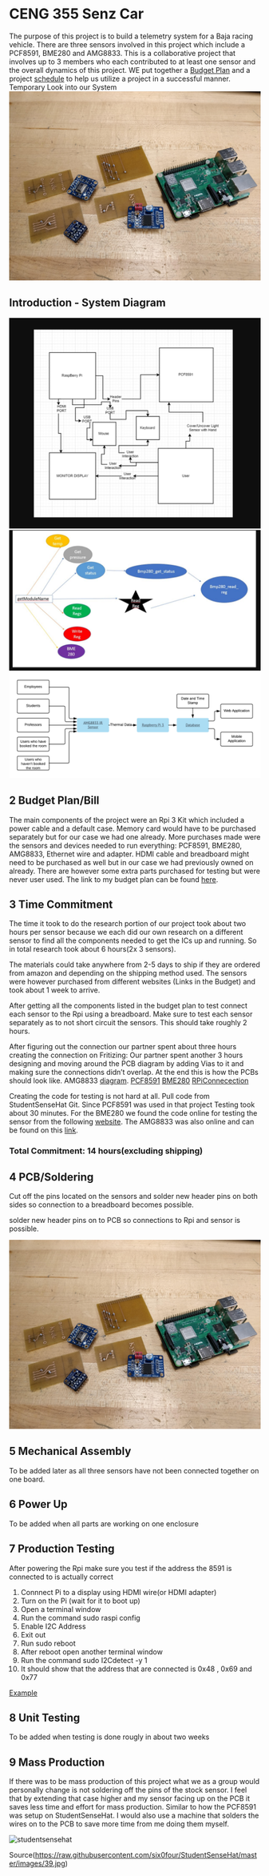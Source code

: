 # CENG 355 Senz Car

The purpose of this project is to build a telemetry system for a Baja racing vehicle. There are three sensors involved in this project which include a PCF8591, BME280 and AMG8833. This is a collaborative project that involves up to 3 members who each contributed to at least one sensor and the overall dynamics of this project. WE put together a [Budget Plan](https://github.com/KogulB/CENG355Project/blob/master/documentation/Budget.xlsx) and a project [schedule](https://github.com/KogulB/CENG355Project/blob/master/documentation/Schedule.mpp) to help us utilize a project in a successful manner.
Temporary Look into our System
![PiEnclousre](https://raw.githubusercontent.com/KogulB/CENG355Project/master/Hardware/Pictures/All%20Hardware.jpg)

## Introduction - System Diagram

![SystemDiagram1](https://raw.githubusercontent.com/KogulB/CENG355Project/master/Hardware/SystemDiagram1.PNG)
![SystemDiagram2](https://raw.githubusercontent.com/KogulB/CENG355Project/master/Hardware/SystemDiagram2.PNG)
![SystemDiagram3](https://raw.githubusercontent.com/KogulB/CENG355Project/master/documentation/AMG8833%20System%20Diagram.png)
## 2 Budget Plan/Bill

The main components of the project were an Rpi 3 Kit which included a power cable and a default case. Memory card would have to be purchased separately but for our case we had one already. More purchases made were the sensors and devices needed to run everything: PCF8591, BME280, AMG8833, Ethernet wire and adapter. HDMI cable and breadboard might need to be purchased as well but in our case we had previously owned on already. There are however some extra parts purchased for testing but were never user used. The link to my budget plan can be found [here](https://github.com/KogulB/CENG355Project/blob/master/documentation/Budget.xlsx).

## 3 Time Commitment 

The time it took to do the research portion of our project took about two hours per sensor because  we each did our own research on a different sensor to find all the components needed to get the ICs up and running. So in total research took about 6 hours(2x 3 sensors).

The materials could take anywhere from 2-5 days to ship if they are ordered from amazon and depending on the shipping method used. The sensors were however purchased from different websites (Links in the Budget) and took about 1 week to arrive.

After getting all the components listed in the budget plan to test connect each sensor to the Rpi using a breadboard. Make sure to test each sensor separately as to not short circuit the sensors. This should take roughly 2 hours. 

After figuring out the connection our partner spent about three hours creating the connection on Fritizing: Our partner spent another 3 hours designing and moving around the PCB diagram by adding Vias to it and making sure the connections didn’t overlap. At the end this is how the PCBs should look like.
AMG8833 [diagram](https://raw.githubusercontent.com/KogulB/CENG355Project/master/Hardware/Pictures/AMG8833%20PCB%20Fritzing%20Screenshot.PNG).
[PCF8591](https://raw.githubusercontent.com/KogulB/CENG355Project/master/Hardware/Pictures/PCF8591%20PCB%20Fritzing%20Screenshot.PNG)
[BME280](https://raw.githubusercontent.com/KogulB/CENG355Project/master/Hardware/Pictures/BME280%20PCB%20Fritzing%20Screenshot.PNG)
[RPiConnecection](https://raw.githubusercontent.com/KogulB/CENG355Project/master/Hardware/Pictures/Main%20Board%20PCB%20Fritzing%20Screenshot.PNG)

Creating the code for testing is not hard at all. Pull code from StudentSenseHat Git. Since PCF8591 was used in that project Testing took about 30 minutes. For the BME280 we found the code online for testing the sensor from the following [website](https://github.com/adafruit/Adafruit_CircuitPython_BME280/blob/master/examples/bme280_simpletest.py). The AMG8833 was also online and can be found on this [link](https://github.com/adafruit/Adafruit_CircuitPython_AMG88xx/blob/master/examples/amg88xx_simpletest.py). 

### Total Commitment: 14 hours(excluding shipping)

## 4 PCB/Soldering

Cut off the pins located on the sensors and solder new header pins on both sides so connection to a breadboard becomes possible. 

solder new header pins on to PCB so connections to Rpi and sensor is possible. 

![SolderedParts](https://raw.githubusercontent.com/KogulB/CENG355Project/master/Hardware/Pictures/All%20Hardware.jpg)

## 5 Mechanical Assembly

To be added later as all three sensors have not been connected together on one board.

## 6 Power Up

To be added when all parts are working on one enclosure

## 7 Production Testing

After powering the Rpi make sure you test if the address the 8591 is connected to is actually correct

 1. Connnect Pi to a display using HDMI wire(or HDMI adapter)
 2. Turn on the Pi (wait for it to boot up)
 3. Open a terminal window
 4. Run the command sudo raspi config
 5. Enable I2C Address
 6. Exit out
 7. Run sudo reboot
 8. After reboot open another terminal window
 9. Run the command  sudo I2Cdetect -y 1
 10. It should show that the address that are connected is 0x48 , 0x69 and 0x77

[Example](https://raw.githubusercontent.com/KogulB/KogulBCENG317Project/master/Images/Assigned.PNG)

## 8 Unit Testing

To be added when testing is done rougly in about two weeks

## 9  Mass Production

If there was to be mass production of this project what we as a group would personally change is not soldering off the pins of the stock sensor. I feel that by extending that case higher and my sensor facing up on the PCB it saves less time and effort for mass production. Similar to how the PCF8591 was setup on StudentSenseHat. I would also use a machine that solders the wires on to the PCB to save more time from me doing them myself.

![studentsensehat](https://raw.githubusercontent.com/six0four/StudentSenseHat/master/images/39.jpg)

Source(https://raw.githubusercontent.com/six0four/StudentSenseHat/master/images/39.jpg)

